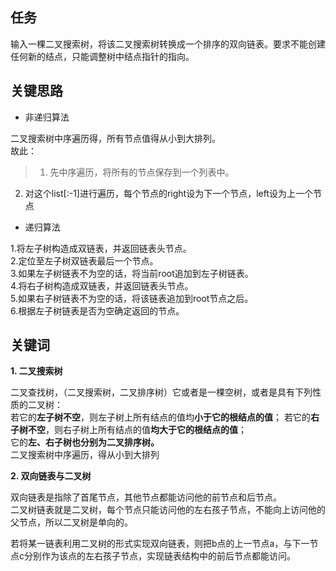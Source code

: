 ## 任务 ##
输入一棵二叉搜索树，将该二叉搜索树转换成一个排序的双向链表。要求不能创建任何新的结点，只能调整树中结点指针的指向。

## 关键思路 ##

- 非递归算法

二叉搜索树中序遍历得，所有节点值得从小到大排列。  
故此：  
>1. 先中序遍历，将所有的节点保存到一个列表中。  
2. 对这个list[:-1]进行遍历，每个节点的right设为下一个节点，left设为上一个节点


- 递归算法
>
1.将左子树构造成双链表，并返回链表头节点。  
2.定位至左子树双链表最后一个节点。  
3.如果左子树链表不为空的话，将当前root追加到左子树链表。  
4.将右子树构造成双链表，并返回链表头节点。  
5.如果右子树链表不为空的话，将该链表追加到root节点之后。  
6.根据左子树链表是否为空确定返回的节点。  





## 关键词         
**1. 二叉搜索树**  

二叉查找树，（二叉搜索树，二叉排序树）它或者是一棵空树，或者是具有下列性质的二叉树：   
若它的**左子树不空**，则左子树上所有结点的值均**小于它的根结点的值**；
若它的**右子树不空**，则右子树上所有结点的值**均大于它的根结点的值**；  
它的**左、右子树也分别为二叉排序树。**  
二叉搜索树中序遍历，得从小到大排列

**2. 双向链表与二叉树**

双向链表是指除了首尾节点，其他节点都能访问他的前节点和后节点。  
二叉树链表就是二叉树，每个节点只能访问他的左右孩子节点，不能向上访问他的父节点，所以二叉树是单向的。

若将某一链表利用二叉树的形式实现双向链表，则把b点的上一节点a，与下一节点c分别作为该点的左右孩子节点，实现链表结构中的前后节点都能访问。
